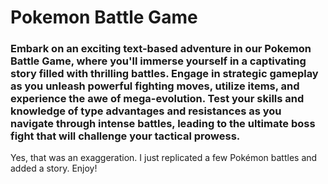 # Pokemon Battle Game

### Embark on an exciting text-based adventure in our Pokemon Battle Game, where you'll immerse yourself in a captivating story filled with thrilling battles. Engage in strategic gameplay as you unleash powerful fighting moves, utilize items, and experience the awe of mega-evolution. Test your skills and knowledge of type advantages and resistances as you navigate through intense battles, leading to the ultimate boss fight that will challenge your tactical prowess.

Yes, that was an exaggeration. I just replicated a few Pokémon battles and added a story. Enjoy!
